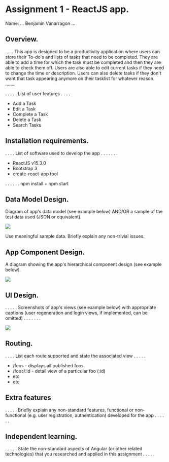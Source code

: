 # Assignment 1 - ReactJS app.

Name: ... Benjamin Vanarragon ...

## Overview.
...... This app is designed to be a productivity application where users can store their To-do's and lists of tasks that need to be completed. They are able to add a time for which the task must be completed and then they are able to check them off. Users are also able to edit current tasks if they need to change the time or description. Users can also delete tasks if they don't want that task appearing anymore on their tasklist for whatever reason.  ........


 . . . . . List of user features  . . . . 
 
 + Add a Task
 + Edit a Task
 + Complete a Task
 + Delete a Task
 + Search Tasks

## Installation requirements.
. . . .  List of software used to develop the app . . . . . . . 
+ ReactJS v15.3.0
+ Bootstrap 3
+ create-react-app tool
 

. . . . . . npm install + npm start

## Data Model Design.

Diagram of app's data model (see example below) AND/OR a sample of the test data used (JSON or equivalent).

![][image1]

Use meaningful sample data. Briefly explain any non-trivial issues.

## App Component Design.

A diagram showing the app's hierarchical component design (see example below). 

![][image2]

## UI Design.

. . . . . Screenshots of app's views (see example below) with appropriate captions (user regeneration and login views, if implemented, can be omitted) . . . . . . . 

![][image3]

## Routing.
. . . . List each route supported and state the associated view . . . . . 

+ /foos - displays all published foos
+ /foos/:id - detail view of a particular foo (:id)
+ etc
+ etc

## Extra features

. . . . . Briefly explain any non-standard features, functional or non-functional (e.g. user registration, authentication) developed for the app . . . . . .  

## Independent learning.

. . . . . State the non-standard aspects of Angular (or other related technologies) that you researched and applied in this assignment . . . . .  



[image1]: ./model.png
[image2]: ./design.jpg
[image3]: ./screen.png
